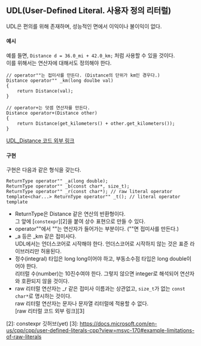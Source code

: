 ## UDL(User-Defined Literal. 사용자 정의 리터럴)
UDL은 편의를 위해 존재하며, 성능적인 면에서 이익이나 불이익이 없다.

#### 예시
예를 들면, `Distance d = 36.0_mi + 42.0_km;` 처럼 사용할 수 있을 것이다.  
이를 위해서는 연산자에 대해서도 정의해야 한다.
```
// operator""는 접미사를 만든다. (Distance의 단위가 km인 경우다.)
Distance operator"" _km(long doulbe val)
{
    return Distance(val);
}

// operator+는 덧셈 연산자를 만든다.
Distance operator+(Distance other)
{
    return Distance(get_kilometers() + other.get_kilometers());
}
```
[UDL_Distance 코드 외부 링크][1]

#### 구현
구현은 다음과 같은 형식을 갖는다.
```
ReturnType operator"" _a(long double);
ReturnType operator"" _b(const char*, size_t);
ReturnType operator"" _r(const char*); // raw literal operator
template<char...> ReturnType operator"" _t(); // literal operator template
```
- ReturnType은 Distance 같은 연산의 반환형이다.  
그 앞에 [`constexpr`][2]을 붙여 상수 표현으로 만들 수 있다.
- operator""에서 ""는 연산자가 들어가는 부분이다. (""면 접미사를 만든다.)
- \_a 등은 \_km 같은 접미사다.  
UDL에서는 언더스코어로 시작해야 한다. 언더스코어로 시작하지 않는 것은 표준 라이브러리만 허용된다.
- 정수(integral) 타입은 long long이어야 하고, 부동소수점 타입은 long double이어야 한다.  
리터럴 수(number)는 10진수여야 한다. 그렇지 않으면 integer로 해석되어 연산자와 호환되지 않을 것이다.
- raw 리터럴 연산자는 \_r 같은 접미사 이름과는 상관없고, `size_t`가 없는 `const char*`로 명시하는 것이다.  
raw 리터럴 연산자는 문자나 문자열 리터럴에 적용할 수 없다.  
[raw 리터럴 코드 외부 링크][3]


[1]: https://docs.microsoft.com/en-us/cpp/cpp/user-defined-literals-cpp?view=msvc-170#cooked-literals
[2]: constexpr 깃허브(yet)
[3]: https://docs.microsoft.com/en-us/cpp/cpp/user-defined-literals-cpp?view=msvc-170#example-limitations-of-raw-literals
